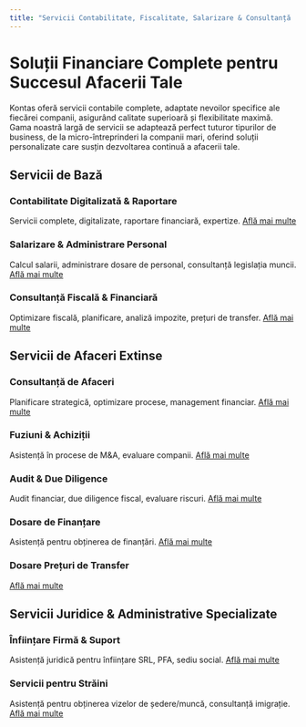 ```yaml
---
title: "Servicii Contabilitate, Fiscalitate, Salarizare & Consultanță | Kontas"
---
```

<!-- Hreflang tags for SEO -->
<!--
<link rel="alternate" href="https://kontas.ro/servicii/" hreflang="ro-RO" />
<link rel="alternate" href="https://kontas.ro/en/services/" hreflang="en-RO" />
<link rel="alternate" href="https://kontas.ro/servicii/" hreflang="x-default" />
-->

# Soluții Financiare Complete pentru Succesul Afacerii Tale

Kontas oferă servicii contabile complete, adaptate nevoilor specifice ale fiecărei companii, asigurând calitate superioară și flexibilitate maximă. Gama noastră largă de servicii se adaptează perfect tuturor tipurilor de business, de la micro-întreprinderi la companii mari, oferind soluții personalizate care susțin dezvoltarea continuă a afacerii tale.

## Servicii de Bază

### Contabilitate Digitalizată & Raportare
Servicii complete, digitalizate, raportare financiară, expertize.
[Află mai multe](/servicii/contabilitate-raportare/)

### Salarizare & Administrare Personal
Calcul salarii, administrare dosare de personal, consultanță legislația muncii.
[Află mai multe](/servicii/salarizare-resurse-umane/)

### Consultanță Fiscală & Financiară
Optimizare fiscală, planificare, analiză impozite, prețuri de transfer.
[Află mai multe](/servicii/consultanta-fiscala/)

## Servicii de Afaceri Extinse

### Consultanță de Afaceri
Planificare strategică, optimizare procese, management financiar.
[Află mai multe](/servicii/consultanta-afaceri/)

### Fuziuni & Achiziții
Asistență în procese de M&A, evaluare companii.
[Află mai multe](/servicii/consultanta-afaceri/)

### Audit & Due Diligence
Audit financiar, due diligence fiscal, evaluare riscuri.
[Află mai multe](/servicii/consultanta-afaceri/)

### Dosare de Finanțare
Asistență pentru obținerea de finanțări.
[Află mai multe](/servicii/consultanta-afaceri/)

### Dosare Prețuri de Transfer
[Află mai multe](/servicii/consultanta-afaceri/)

## Servicii Juridice & Administrative Specializate

### Înființare Firmă & Suport
Asistență juridică pentru înființare SRL, PFA, sediu social.
[Află mai multe](/servicii/infiintare-firma/)

### Servicii pentru Străini
Asistență pentru obținerea vizelor de ședere/muncă, consultanță imigrație.
[Află mai multe](/servicii/infiintare-firma/)
